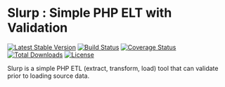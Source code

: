 # Slurp : Simple PHP ELT with Validation

[![Latest Stable Version](https://poser.pugx.org/milesasylum/slurp/v/stable)](https://packagist.org/packages/milesasylum/slurp) [![Build Status](https://travis-ci.org/courtney-miles/slurp.svg?branch=master)](https://travis-ci.org/courtney-miles/slurp) [![Coverage Status](https://coveralls.io/repos/github/courtney-miles/slurp/badge.svg?branch=master)](https://coveralls.io/github/courtney-miles/slurp?branch=master) [![Total Downloads](https://poser.pugx.org/milesasylum/slurp/downloads)](https://packagist.org/packages/milesasylum/slurp) [![License](https://poser.pugx.org/milesasylum/slurp/license)](https://packagist.org/packages/milesasylum/slurp)

Slurp is a simple PHP ETL (extract, transform, load) tool that can validate prior to loading source data.
